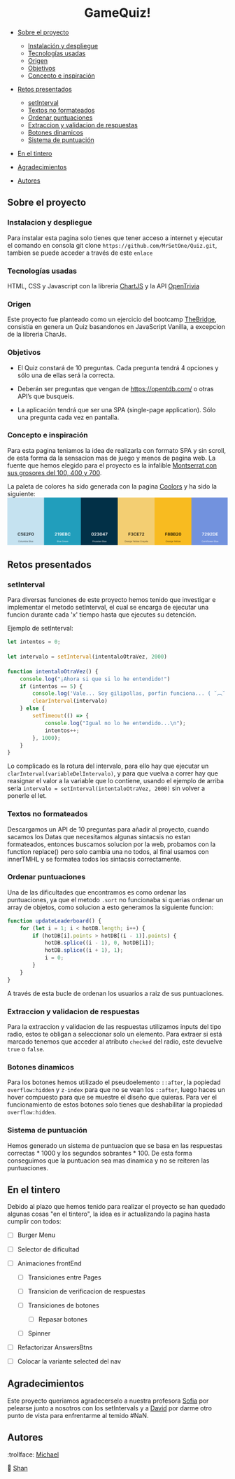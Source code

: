 # <center>GameQuiz!</center>

* [Sobre el proyecto](#sobre-el-proyecto)
    * [Instalación y despliegue](#instalacion-y-despliegue----falta-subir-el-enlace)
    * [Tecnologías usadas](#tecnologías-usadas)
    * [Origen](#origen)
    * [Objetivos](#objetivos)
    * [Concepto e inspiración](#concepto-e-inspiración) 

* [Retos presentados](#retos-presentados)
    * [setInterval](#setinterval)
    * [Textos no formateados](#textos-no-formateados)
    * [Ordenar puntuaciones](#ordenar-puntuaciones)
    * [Extraccion y validacion de respuestas](#extraccion-y-validacion-de-respuestas)
    * [Botones dinamicos](#botones-dinamicos)
    * [Sistema de puntuación](#sistema-de-puntuación)

* [En el tintero](#en-el-tintero)
* [Agradecimientos](#agradecimientos)
* [Autores](#autores)

## Sobre el proyecto

### Instalacion y despliegue <!-- FALTA SUBIR EL ENLACE -->

Para instalar esta pagina solo tienes que tener acceso a internet y ejecutar el comando en consola git clone `https://github.com/MrSetOne/Quiz.git`, tambien se puede acceder a través de este `enlace` 

### Tecnologías usadas

HTML, CSS y Javascript con la libreria [ChartJS](https://www.chartjs.org/) y la API [OpenTrivia](https://opentdb.com/api_config.php)

### Origen

Este proyecto fue planteado como un ejercicio del bootcamp [TheBridge](https://www.thebridge.tech/), consistia en genera un Quiz basandonos en JavaScript Vanilla, a excepcion de la libreria CharJs.

### Objetivos

* El Quiz constará de 10 preguntas. Cada pregunta tendrá 4 opciones y sólo una de ellas será la correcta.

* Deberán ser preguntas que vengan de https://opentdb.com/ o otras API’s que busqueis.
* La aplicación tendrá que ser una SPA (single-page application). Sólo una pregunta cada vez en pantalla.

### Concepto e inspiración

Para esta pagina teniamos la idea de realizarla con formato SPA y sin scroll, de esta forma da la sensacion mas de juego y menos de pagina web. La fuente que hemos elegido para el proyecto es la infalible [Montserrat con sus grosores del 100, 400 y 700](https://fonts.google.com/share?selection.family=Montserrat:wght@100;400;700).

La paleta de colores ha sido generada con la pagina [Coolors](https://coolors.co/) y ha sido la siguiente:
![Paleta de colores](./assets/toReadMe/colors.png)

## Retos presentados

### setInterval
Para diversas funciones de este proyecto hemos tenido que investigar e implementar el metodo setInterval, el cual se encarga de ejecutar una funcion durante cada 'x' tiempo hasta que ejecutes su detención.

Ejemplo de setInterval:
```JavaScript
let intentos = 0;

let intervalo = setInterval(intentaloOtraVez, 2000)

function intentaloOtraVez() {
    console.log("¡Ahora si que si lo he entendido!")
    if (intentos == 5) {
        console.log('Vale... Soy gilipollas, porfin funciona... ( ˘︹˘ ) ')
        clearInterval(intervalo)
    } else {
        setTimeout(() => {
            console.log("Igual no lo he entendido...\n");
            intentos++;
        }, 1000);
    }
}
```

Lo complicado es la rotura del intervalo, para ello hay que ejecutar un `clarInterval(variableDelIntervalo)`, y para que vuelva a correr hay que reasignar el valor a la variable que lo contiene, usando el ejemplo de arriba sería `intervalo = setInterval(intentaloOtraVez, 2000)` sin volver a ponerle el let.

### Textos no formateados

Descargamos un API de 10 preguntas para añadir al proyecto, cuando sacamos los Datas que necesitamos algunas sintacsis no estan formateados, entonces buscamos solucion por la web, probamos con la function replace() pero solo cambia una no todos, al final usamos con innerTMHL y se formatea todos los sintacsis correctamente.

### Ordenar puntuaciones

Una de las dificultades que encontramos es como ordenar las puntuaciones, ya que el metodo `.sort` no funcionaba si querias ordenar un array de objetos, como solucion a esto generamos la siguiente funcion:
```JavaScript
function updateLeaderboard() {
    for (let i = 1; i < hotDB.length; i++) {
        if (hotDB[i].points > hotDB[(i - 1)].points) {
            hotDB.splice((i - 1), 0, hotDB[i]);
            hotDB.splice((i + 1), 1);
            i = 0;
        }
    }
}
```
A través de esta bucle de ordenan los usuarios a raiz de sus puntuaciones.

### Extraccion y validacion de respuestas

Para la extraccion y validacion de las respuestas utilizamos inputs del tipo radio, estos te obligan a seleccionar solo un elemento. Para extraer si está marcado tenemos que acceder al atributo `checked` del radio, este devuelve `true` o `false`.

### Botones dinamicos

Para los botones hemos utilizado el pseudoelemento `::after`, la popiedad `overflow:hidden` y `z-index` para que no se vean los `::after`, luego haces un hover compuesto para que se muestre el diseño que quieras. Para ver el funcionamiento de estos botones solo tienes que deshabilitar la propiedad `overflow:hidden`.

### Sistema de puntuación

Hemos generado un sistema de puntuacion que se basa en las respuestas correctas * 1000 y los segundos sobrantes * 100. De esta forma conseguimos que la puntuacion sea mas dinamica y no se reiteren las puntuaciones.

## En el tintero

Debido al plazo que hemos tenido para realizar el proyecto se han quedado algunas cosas "en el tintero", la idea es ir actualizando la pagina hasta cumplir con todos:

- [ ] Burger Menu

- [ ] Selector de dificultad

- [ ] Animaciones frontEnd

    - [ ] Transiciones entre Pages

    - [ ] Transicion de verificacion de respuestas

    - [ ] Transiciones de botones

        - [ ] Repasar botones

    - [ ] Spinner

- [ ] Refactorizar AnswersBtns

- [ ] Colocar la variante selected del nav

## Agradecimientos

Este proyecto queriamos agradecerselo a nuestra profesora [Sofia](https://github.com/SofiaPinilla) por pelearse junto a nosotros con los setIntervals y a [David](https://github.com/Dubesor22) por darme otro punto de vista para enfrentarme al temido #NaN.

## Autores

:trollface: [Michael](https://github.com/MrSetOne)

:whale2: [Shan](https://github.com/tianfanshan)